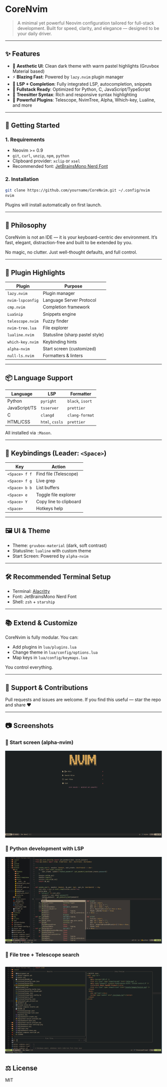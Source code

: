 # CoreNvim

> A minimal yet powerful Neovim configuration tailored for full-stack development.
> Built for speed, clarity, and elegance — designed to be your daily driver.

---

## ✨ Features

- 🎨 **Aesthetic UI**: Clean dark theme with warm pastel highlights (Gruvbox Material based)
- ⚡ **Blazing Fast**: Powered by `lazy.nvim` plugin manager
- 🧠 **LSP + Completion**: Fully integrated LSP, autocompletion, snippets
- 🧱 **Fullstack Ready**: Optimized for Python, C, JavaScript/TypeScript
- 🌲 **Treesitter Syntax**: Rich and responsive syntax highlighting
- 🧰 **Powerful Plugins**: Telescope, NvimTree, Alpha, Which-key, Lualine, and more

---

## 🚀 Getting Started

### 1. Requirements

- Neovim >= 0.9
- `git`, `curl`, `unzip`, `npm`, `python`
- Clipboard provider: `xclip` or `xsel`
- Recommended font: [JetBrainsMono Nerd Font](https://www.nerdfonts.com/font-downloads)

### 2. Installation

```bash
git clone https://github.com/yourname/CoreNvim.git ~/.config/nvim
nvim
```

Plugins will install automatically on first launch.

---

## 🧠 Philosophy

CoreNvim is not an IDE — it is your keyboard-centric dev environment.
It’s fast, elegant, distraction-free and built to be extended by you.

No magic, no clutter. Just well-thought defaults, and full control.

---

## 🧩 Plugin Highlights

| Plugin           | Purpose                         |
| ---------------- | ------------------------------- |
| `lazy.nvim`      | Plugin manager                  |
| `nvim-lspconfig` | Language Server Protocol        |
| `cmp.nvim`       | Completion framework            |
| `LuaSnip`        | Snippets engine                 |
| `telescope.nvim` | Fuzzy finder                    |
| `nvim-tree.lua`  | File explorer                   |
| `lualine.nvim`   | Statusline (sharp pastel style) |
| `which-key.nvim` | Keybinding hints                |
| `alpha-nvim`     | Start screen (customized)       |
| `null-ls.nvim`   | Formatters & linters            |

---

## 📦 Language Support

| Language      | LSP             | Formatter        |
| ------------- | --------------- | ---------------- |
| Python        | `pyright`       | `black`, `isort` |
| JavaScript/TS | `tsserver`      | `prettier`       |
| C             | `clangd`        | `clang-format`   |
| HTML/CSS      | `html`, `cssls` | `prettier`       |

All installed via `:Mason`.

---

## 🧭 Keybindings (Leader: `<Space>`)

| Key           | Action                 |
| ------------- | ---------------------- |
| `<Space> f f` | Find file (Telescope)  |
| `<Space> f g` | Live grep              |
| `<Space> b b` | List buffers           |
| `<Space> e`   | Toggle file explorer   |
| `<Space> Y`   | Copy line to clipboard |
| `<Space>`     | Hotkeys help           |

---

## 🖼 UI & Theme

- Theme: `gruvbox-material` (dark, soft contrast)
- Statusline: `lualine` with custom theme
- Start Screen: Powered by `alpha-nvim`

---

## 🛠 Recommended Terminal Setup

- Terminal: [Alacritty](https://github.com/alacritty/alacritty)
- Font: JetBrainsMono Nerd Font
- Shell: `zsh` + `starship`

---

## 📚 Extend & Customize

CoreNvim is fully modular. You can:

- Add plugins in `lua/plugins.lua`
- Change theme in `lua/config/options.lua`
- Map keys in `lua/config/keymaps.lua`

You control everything.

---

## 💬 Support & Contributions

Pull requests and issues are welcome.
If you find this useful — star the repo and share ❤️

---

## 📷 Screenshots

### 🏁 Start screen (alpha-nvim)

![](screenshots/dashboard.jpg)

### 🧠 Python development with LSP

![](screenshots/coding.jpg)

### 🌲 File tree + Telescope search

## ![](screenshots/telescope.jpg)

## ⚖️ License

MIT
